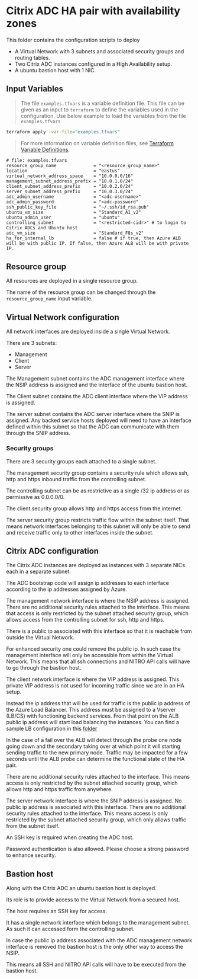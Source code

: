 # Citrix ADC HA pair with availability zones

This folder contains the configuration scripts to deploy

* A Virtual Network with 3 subnets and associated security groups and routing tables.
* Two Citrix ADC instances configured in a High Availability setup.
* A ubuntu bastion host with 1 NIC.

## Input Variables

> The file `examples.tfvars` is a variable definition file. This file can be given as an input to `terraform` to define the variables used in the configuration.
> Use below example to load the variables from the file `examples.tfvars`

```bash
terraform apply -var-file="examples.tfvars"
```

> For more information on variable definition files, see [Terraform Variable Definitions](https://www.terraform.io/language/values/variables#variable-definitions-tfvars-files).

```hcl
# file: examples.tfvars
resource_group_name              = "<resource_group_name>"
location                         = "eastus"
virtual_network_address_space    = "10.0.0.0/16"
management_subnet_address_prefix = "10.0.1.0/24"
client_subnet_address_prefix     = "10.0.2.0/24"
server_subnet_address_prefix     = "10.0.3.0/24"
adc_admin_username               = "<adc-username>"
adc_admin_password               = "<adc-password"
ssh_public_key_file              = "~/.ssh/id_rsa.pub"
ubuntu_vm_size                   = "Standard_A1_v2"
ubuntu_admin_user                = "ubuntu"
controlling_subnet               = "<restricted-cidr>" # to login to Citrix ADCs and Ubuntu host
adc_vm_size                      = "Standard_F8s_v2"
ha_for_internal_lb               = false # if true, then Azure ALB will be with public IP. If false, then Azure ALB will be with private IP.
```

## Resource group

All resources are deployed in a single resource group.

The name of the resource group can be changed through the `resource_group_name` input variable.

## Virtual Network configuration

All network interfaces are deployed inside a single Virtual Network.

There are 3 subnets:

* Management
* Client
* Server

The Management subnet contains the ADC management interface where the NSIP address is assigned
and the interface of the ubuntu bastion host.

The Client subnet contains the ADC client interface where the VIP address is assigned.

The server subnet contains the ADC server interface where the SNIP is assigned.
Any backed service hosts deployed will need to have an interface defined within this subnet
so that the ADC can communicate with them through the SNIP address.

### Security groups

There are 3 security groups each attached to a single subnet.

The management security group contains a security rule which
allows ssh, http and https inbound traffic
from the controlling subnet.

The controlling subnet can be as restrictive as a single /32 ip address
or as permissive as 0.0.0.0/0.

The client security group allows http and https access from the internet.

The server security group restricts traffic flow within the subnet itself.
That means network interfaces belonging to this subnet will only be able to
send and receive traffic only to other interfaces inside the subnet.

## Citrix ADC configuration

The Citrix ADC instances are deployed as instances with 3 separate
NICs each in a separate subnet.

The ADC bootstrap code will assign ip addresses to each interface
according to the ip addresses assigned by Azure.

The management network interface is where the NSIP address is assigned.
There are no additional security rules attached to the interface.
This means that access is only restricted by the subnet attached security group,
which allows access from the controlling subnet for ssh, http and https.

There is a public ip associated with this interface so that it is reachable from
outside the Virtual Network.

For enhanced security one could remove the public ip.
In such case the management interface will only be accessible from within the
Virtual Network.
This means that all ssh connections and NITRO API calls will have to go through
the bastion host.

The client network interface is where the VIP address is assigned.
This private VIP address is not used for incoming traffic since we are in an HA setup.

Instead the ip address that will be used for traffic is the public ip address of the
Azure Load Balancer. This address must be assigned to a Vserver (LB/CS) with
functioning backend services. From that point on the ALB public ip address will
start load balancing the instances.
You can find a sample LB configuration in this [folder](../simple_lb_ha)

In the case of a fail over the ALB will detect through the probe one node going down
and the secondary taking over at which point it will starting sending traffic to the
new primary node. Traffic may be impacted for a few seconds until the ALB probe
can determine the functional state of the HA pair.

There are no additional security rules attached to the interface.
This means access is only restricted by the subnet attached security group,
which allows http and https traffic from anywhere.

The server network interface is where the SNIP address is assigned.
No public ip address is associated with this interface.
There are no additional security rules attached to the interface.
This means access is only restricted by the subnet attached security group,
which only allows traffic from the subnet itself.

An SSH key is required when creating the ADC host.

Password authentication is also allowed.
Please choose a strong password to enhance security.

## Bastion host

Along with the Citrix ADC an ubuntu bastion host is deployed.

Its role is to provide access to the Virtual Network from
a secured host.

The host requires an SSH key for access.

It has a single network interface which belongs to the management subnet.
As such it can accessed form the controlling subnet.

In case the public ip address associated with the ADC management network interface
is removed the bastion host is the only other way to access the NSIP.

This means all SSH and NITRO API calls will have to be executed from
the bastion host.

